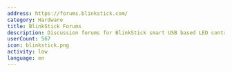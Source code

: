 ```yaml
---
address: https://forums.blinkstick.com/
category: Hardware
title: BlinkStick Forums
description: Discussion forums for BlinkStick smart USB based LED controllers
userCount: 567
icon: blinkstick.png
activity: low
language: en
---
```

